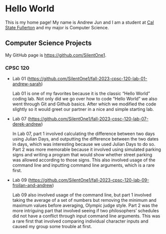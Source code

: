 # Hello World

This is my home page! My name is Andrew Jun and I am a student at [Cal State Fullerton](http://www.fullerton.edu/) and my major is Computer Science.

## Computer Science Projects

My GitHub page is https://github.com/SilentOne1.

### CPSC 120

* Lab 01 (https://github.com/SilentOne1/fall-2023-cpsc-120-lab-01-andrew-sarah)

    Lab 01 is one of my favorites because it is the classic “Hello World” coding lab. Not only did we go over how to code “Hello World” we also went through Git and Github basics. After which we modified the code slightly so it would greet our partner in a nice and simple starting lab.

* Lab 07 (https://github.com/SilentOne1/fall-2023-cpsc-120-lab-07-derek-andrew)

    In Lab 07, part 1 involved calculating the difference between two days using Julian Days, and outputting the difference between the two dates in days, which was interesting because we used Julian Days to do so. Part 2 was more memorable because it involved using simulated parking signs and writing a program that would show whether street parking was allowed according to those signs. This also involved usage of the command line and inputting command line arguments, which is a rare first.

* Lab 09 (https://github.com/SilentOne1/fall-2023-cpsc-120-lab-09-froilan-and-andrew)

    Lab 09 also involved usage of the command line, but part 1 involved taking the average of a set of numbers but removing the minimum and maximum values before averaging, Olympic judge style. Part 2 was the more intriguing part that involved seeing if two philosophers’ schedules did not have a conflict through input command line arguments. This was a rare first that involved comparing individual character inputs and caused my group some trouble at first.
